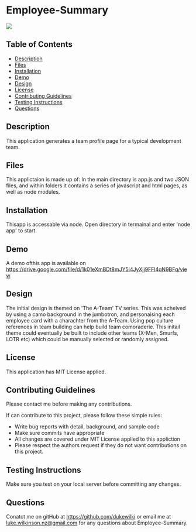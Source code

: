 # Employee-Summary

<img src="https://img.shields.io/badge/Licence-MIT%20License-red">

## Table of Contents
* [Description](#description)
* [Files](#files)
* [Installation](#installation)
* [Demo](#demo)
* [Design](#design)
* [License](#license)
* [Contributing Guidelines](#contributing-guidelines)
* [Testing Instructions](#testing-instructions)
* [Questions](#questions)

## Description
This application generates a team profile page for a typical development team.

## Files
This applictaion is made up of: In the main directory is app.js and two JSON files, and within folders it contains a series of javascript and html pages, as well as node modules. 

## Installation
Thisapp is accessable via node. Open directory in termainal and enter 'node app' to start.

## Demo
A demo ofthis app is available on https://drive.google.com/file/d/1k01eXmBDt8mJY5i4JyXjj9FFl4qN9BFq/view

## Design
The initial design is themed on 'The A-Team' TV series. This was acheived by using a camo background in the jumbotron, and personaising each employee card with a charachter from the A-Team. Using pop culture references in team building can help build team comoraderie. This initail theme could eventually be built to include other teams (X-Men, Smurfs, LOTR etc) which could be manually selected or randomly assigned.

## License
This application has MIT License applied.

## Contributing Guidelines
Please contact me before making any contributions.

If can contribute to this project, please follow these simple rules:
* Write bug reports with detail, background, and sample code
* Make sure commits have appropriate 
* All changes are covered under MIT License applied to this appliction
* Please respect the authors request if they do not want contributions on this project. 

## Testing Instructions
Make sure you test on your local server before committing any changes.

## Questions
Conatct me on gitHub at https://github.com/dukewilki or email me at luke.wilkinson.nz@gmail.com for any questions about Employee-Summary.

